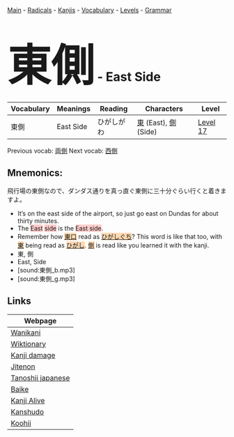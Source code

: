 <style> bigfont {font-size: 100px}</style>
[Main](../README.md) -
[Radicals](../radicals.md) -
[Kanjis](../kanjis.md) -
[Vocabulary](../vocabulary.md) -
[Levels](../levels.md) -
[Grammar](../grammar.md)
# <bigfont> 東側</bigfont> - East Side 

| Vocabulary | Meanings | Reading | Characters | Level |
| --- | --- | --- | --- | --- |
| 東側 | East Side | ひがしがわ |  [東](../kanjis/東.md) (East), [側](../kanjis/側.md) (Side) | [Level 17](../levels/wk_level17.md) |

Previous vocab: [両側](両側.md) Next vocab: [西側](西側.md) 

## Mnemonics:
飛行場の東側なので、ダンダス通りを真っ直ぐ東側に三十分ぐらい行くと着きますよ。
* It’s on the east side of the airport, so just go east on Dundas for about thirty minutes.
* The <span style="background-color:#ffcccb"> East</span> <span style="background-color:#ffcccb"> side</span> is the <span style="background-color:#ffcccb"> East side</span>.
* Remember how <span style="background-color:#fed8b1"> [東口]([東](https://jisho.org/search/東)口)</span> read as <span style="background-color:#fed8b1"> [ひがしぐち]([ひがし](https://jisho.org/search/ひがし)ぐち)</span>? This word is like that too, with <span style="background-color:#fed8b1"> [東](https://jisho.org/search/東)</span> being read as <span style="background-color:#fed8b1"> [ひがし](https://jisho.org/search/ひがし)</span>. <span style="background-color:#fed8b1"> [側](https://jisho.org/search/側)</span> is read like you learned it with the kanji.
* 東, 側
* East, Side
* [sound:東側_b.mp3]
* [sound:東側_g.mp3]


## Links 

| Webpage |
| --- |
| [Wanikani          ](https://www.wanikani.com/kanji/東側) |
| [Wiktionary        ](https://en.wiktionary.org/wiki/東側) |
| [Kanji damage      ](http://www.kanjidamage.com/kanji/search?utf8=✓&q=東側) |
| [Jitenon           ](https://jitenon.com/kanji/東側) |
| [Tanoshii japanese ](https://www.tanoshiijapanese.com/dictionary/kanji.cfm?k=東側) |
| [Baike             ](https://baike.baidu.com/item/東側) |
| [Kanji Alive       ](https://app.kanjialive.com/東側) |
| [Kanshudo          ](https://www.kanshudo.com/searchmn?q=東側) |
| [Koohii            ](https://kanji.koohii.com/study/kanji/東側) |
